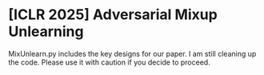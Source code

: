 # [ICLR 2025] Adversarial Mixup Unlearning
MixUnlearn.py includes the key designs for our paper. I am still cleaning up the code. Please use it with caution if you decide to proceed.
